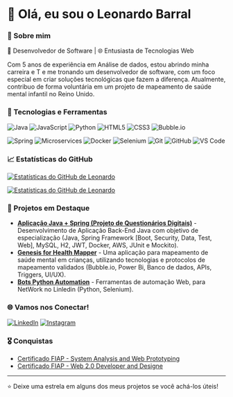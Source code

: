 # 👋 Olá, eu sou o Leonardo Barral

### 🚀 Sobre mim
🔹 Desenvolvedor de Software | 🌐 Entusiasta de Tecnologias Web

Com 5 anos de experiência em Análise de dados, estou abrindo minha carreira e T e me tronando um desenvolvedor de software, com um foco especial em criar soluções tecnológicas que fazem a diferença. Atualmente, contribuo de forma voluntária em um projeto de mapeamento de saúde mental infantil no Reino Unido.

### 🔧 Tecnologias e Ferramentas
![Java](https://img.shields.io/badge/-Java-000?&logo=Java&logoColor=007396)
![JavaScript](https://img.shields.io/badge/-JavaScript-000?&logo=JavaScript)
![Python](https://img.shields.io/badge/-Python-000?&logo=Python)
![HTML5](https://img.shields.io/badge/-HTML5-000?&logo=HTML5)
![CSS3](https://img.shields.io/badge/-CSS3-000?&logo=CSS3)
![Bubble.io](https://img.shields.io/badge/-Bubble.io-000?&logo=Bubble)

![Spring](https://img.shields.io/badge/-Spring-000?&logo=Spring)
![Microservices](https://img.shields.io/badge/-Microservices-000?&logo=Microservices)
![Docker](https://img.shields.io/badge/-Docker-000?&logo=Docker)
![Selenium](https://img.shields.io/badge/-Selenium-000?&logo=Selenium)
![Git](https://img.shields.io/badge/-Git-000?&logo=Git)
![GitHub](https://img.shields.io/badge/-GitHub-000?&logo=GitHub)
![VS Code](https://img.shields.io/badge/-VS%20Code-000?&logo=Visual%20Studio%20Code)

### 📈 Estatísticas do GitHub
[![Estatísticas do GitHub de Leonardo](https://github-readme-stats.vercel.app/api?username=leonardobarral&show_icons=true&theme=radical)](https://github.com/leonardobarral)

[![Estatísticas do GitHub de Leonardo](https://github-readme-stats.vercel.app/api/top-langs?username=leonardobarral&show_icons=true&theme=radical&layout=compact&langs_count=6)](https://github.com/leonardobarral)


### 🌟 Projetos em Destaque
- [**Aplicação Java + Spring (Projeto de Questionários Digitais)**](https://github.com/leonardobarral/personal-backend-java-specialization) - Desenvolvimento de Aplicação Back-End Java com objetivo de especialização (Java, Spring Framework [Boot, Security, Data, Test, Web], MySQL, H2, JWT, Docker, AWS, JUnit e Mockito).
- [**Genesis for Health Mapper**](https://genesisforhealth.com/) - Uma aplicação para mapeamento de saúde mental em crianças, utilizando tecnologias e protocolos de mapeamento validados (Bubble.io, Power Bi, Banco de dados, APIs, Triggers, UI/UX).
- [**Bots Python Automation**](https://github.com/leonardobarral/Bots_Linkedin_NetWork) - Ferramentas de automação Web, para NetWork no Linledin (Python, Selenium).


### 🌐 Vamos nos Conectar!
[![LinkedIn](https://img.shields.io/badge/-LinkedIn-000?&logo=LinkedIn)](https://www.linkedin.com/in/leonardoribeirobarral)
[![Instagram](https://img.shields.io/badge/-Instagram-000?&logo=Instagram)](https://www.instagram.com/leonardo_barral_)

### 🎖️ Conquistas
- [Certificado FIAP - System Analysis and Web Prototyping](https://www2.fiap.com.br/aluno/Certificado/Certificado/PreviewDocumento?caminhoArquivo=658734ae-e3cf-4640-90e9-1724f8b84205.pdf&isOrigemAWS=True&rm=0)
- [Certificado FIAP - Web 2.0 Developer and Designe](https://www2.fiap.com.br/aluno/Certificado/Certificado/PreviewDocumento?caminhoArquivo=e9e74695-97f4-4070-8453-a526d82417ac.pdf&isOrigemAWS=True&rm=0)

---

⭐️ Deixe uma estrela em alguns dos meus projetos se você achá-los úteis!
